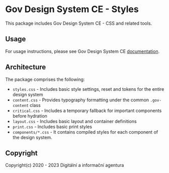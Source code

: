 # Gov Design System CE - Styles

This package includes Gov Design System CE - CSS and related tools.

## Usage

For usage instructions, please see Gov Design System CE [documentation](https://designsystem.gov.cz/guidelines/styles).

## Architecture

The package comprises the following:

- `styles.css` - Includes basic style settings, reset and tokens for the entire design system
- `content.css` - Provides typography formatting under the common `.gov-content` class
- `critical.css` - Includes a temporary fallback for important components before hydration
- `layout.css` - Includes basic layout and container definitions
- `print.css` - Includes basic print styles
- `components/*.css` - It contains compiled styles for each component of the design system.


## Copyright

Copyright(c) 2020 - 2023 Digitální a informační agentura
